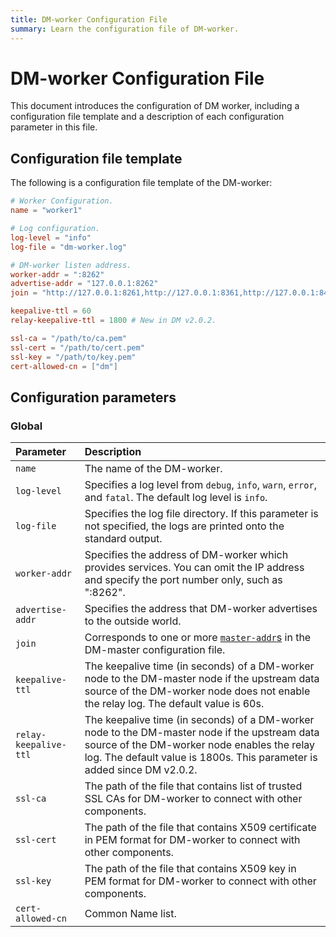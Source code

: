 ```yaml
---
title: DM-worker Configuration File
summary: Learn the configuration file of DM-worker.
---
```


# DM-worker Configuration File

This document introduces the configuration of DM worker, including a configuration file template and a description of each configuration parameter in this file.

## Configuration file template

The following is a configuration file template of the DM-worker:

```toml
# Worker Configuration.
name = "worker1"

# Log configuration.
log-level = "info"
log-file = "dm-worker.log"

# DM-worker listen address.
worker-addr = ":8262"
advertise-addr = "127.0.0.1:8262"
join = "http://127.0.0.1:8261,http://127.0.0.1:8361,http://127.0.0.1:8461"

keepalive-ttl = 60
relay-keepalive-ttl = 1800 # New in DM v2.0.2.

ssl-ca = "/path/to/ca.pem"
ssl-cert = "/path/to/cert.pem"
ssl-key = "/path/to/key.pem"
cert-allowed-cn = ["dm"]
```

## Configuration parameters

### Global

| Parameter        | Description                           |
| :------------ | :--------------------------------------- |
| `name` | The name of the DM-worker. |
| `log-level` | Specifies a log level from `debug`, `info`, `warn`, `error`, and `fatal`. The default log level is `info`. |
| `log-file` | Specifies the log file directory. If this parameter is not specified, the logs are printed onto the standard output. |
| `worker-addr` | Specifies the address of DM-worker which provides services. You can omit the IP address and specify the port number only, such as ":8262". |
| `advertise-addr` | Specifies the address that DM-worker advertises to the outside world. |
| `join` | Corresponds to one or more [`master-addr`s](dm-master-configuration-file.md#global-configuration) in the DM-master configuration file. |
| `keepalive-ttl` | The keepalive time (in seconds) of a DM-worker node to the DM-master node if the upstream data source of the DM-worker node does not enable the relay log. The default value is 60s.|
| `relay-keepalive-ttl` | The keepalive time (in seconds) of a DM-worker node to the DM-master node if the upstream data source of the DM-worker node enables the relay log. The default value is 1800s. This parameter is added since DM v2.0.2.|
| `ssl-ca` | The path of the file that contains list of trusted SSL CAs for DM-worker to connect with other components. |
| `ssl-cert` | The path of the file that contains X509 certificate in PEM format for DM-worker to connect with other components. |
| `ssl-key` | The path of the file that contains X509 key in PEM format for DM-worker to connect with other components. |
| `cert-allowed-cn` | Common Name list. |
